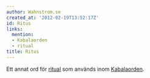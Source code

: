 ```yaml
---
author: Wahnstrom.se
created_at: '2012-02-19T13:52:17Z'
id: Ritus
links:
  mention:
  - Kabalaorden
  - ritual
title: Ritus
---
```


Ett annat ord för [ritual] som används inom [Kabalaorden].

  [ritual]: ritual
  [Kabalaorden]: Kabalaorden